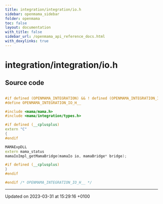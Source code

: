 ```yaml
---
title: integration/integration/io.h
sidebar: openmama_sidebar
folder: openmama
toc: false
layout: documentation
with_title: false
sidebar_url: /openmama_api_reference_docs.html
with_doxylinks: true
---
```


# integration/integration/io.h






## Source code

```cpp

#if defined (OPENMAMA_INTEGRATION) && ! defined (OPENMAMA_INTEGRATION_IO_H__)
#define OPENMAMA_INTEGRATION_IO_H__

#include <mama/mama.h>
#include <mama/integration/types.h>

#if defined (__cplusplus)
extern "C"
{
#endif

MAMAExpDLL
extern mama_status
mamaIoImpl_getMamaBridge(mamaIo io, mamaBridge* bridge);

#if defined (__cplusplus)
}
#endif

#endif /* OPENMAMA_INTEGRATION_IO_H__ */
```


-------------------------------

Updated on 2023-03-31 at 15:29:16 +0100

